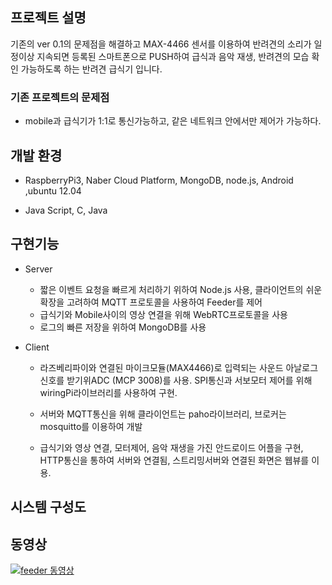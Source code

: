 ## 프로젝트 설명

기존의 ver 0.1의 문제점을 해결하고 MAX-4466 센서를 이용하여 반려견의 소리가 일정이상 지속되면 등록된 스마트폰으로 PUSH하여 급식과 음악 재생, 반려견의 모습 확인 가능하도록 하는 반려견 급식기 입니다.

### 기존 프로젝트의 문제점

* mobile과 급식기가 1:1로 통신가능하고, 같은 네트워크 안에서만 제어가 가능하다.



## 개발 환경

* RaspberryPi3, Naber Cloud Platform, MongoDB, node.js, Android ,ubuntu 12.04

* Java Script, C, Java

  

## 구현기능

* Server
  * 짧은 이벤트 요청을 빠르게 처리하기 위하여 Node.js 사용, 클라이언트의 쉬운 확장을 고려하여 MQTT 프로토콜을 사용하여 Feeder를 제어
  * 급식기와 Mobile사이의 영상 연결을 위해 WebRTC프로토콜을 사용
  * 로그의 빠른 저장을 위하여 MongoDB를 사용

* Client

  * 라즈베리파이와 연결된 마이크모듈(MAX4466)로 입력되는 사운드 아날로그 신호를 받기위ADC (MCP 3008)를 사용. SPI통신과 서보모터 제어를 위해 wiringPi라이브러리를 사용하여 구현.

  * 서버와 MQTT통신을 위해 클라이언트는 paho라이브러리, 브로커는 mosquitto를 이용하여 개발

  * 급식기와 영상 연결, 모터제어, 음악 재생을 가진 안드로이드 어플을 구현, HTTP통신을 통하여 서버와 연결됨, 스트리밍서버와 연결된 화면은 웹뷰를 이용.

    

## 시스템 구성도



## 동영상
[![feeder 동영상](http://img.youtube.com/vi/TG81ZKylOGE/0.jpg)](https://youtu.be/TG81ZKylOGE?t=0s) 




